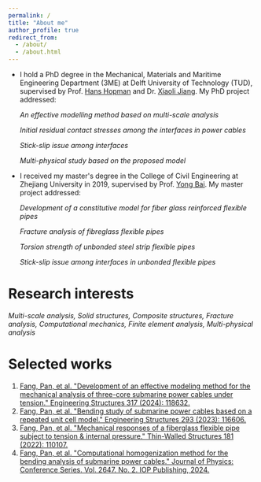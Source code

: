 ```yaml
---
permalink: /
title: "About me"
author_profile: true
redirect_from: 
  - /about/
  - /about.html
---
```


* I hold a PhD degree in the Mechanical, Materials and Maritime Engineering Department (3ME) at Delft University of Technology (TUD), supervised by Prof. [Hans Hopman](https://www.tudelft.nl/staff/j.j.hopman/?cHash=2bb7c806023d588d9fe61e6db2281977) and Dr. [Xiaoli Jiang](https://www.tudelft.nl/staff/x.jiang/). My PhD project addressed:

  *An effective modelling method based on multi-scale analysis*

  *Initial residual contact stresses among the interfaces in power cables*

  *Stick-slip issue among interfaces*

  *Multi-physical study based on the proposed model*

* I received my master's degree in the College of Civil Engineering at Zhejiang University in 2019, supervised by Prof. [Yong Bai]([https://person.zju.edu.cn/en/0010294](https://person.zju.edu.cn/en/0010294)). My master project addressed:

  *Development of a constitutive model for fiber glass reinforced flexible pipes*

  *Fracture analysis of fibreglass flexible pipes*

  *Torsion strength of unbonded steel strip flexible pipes*

  *Stick-slip issue among interfaces in unbonded flexible pipes*



Research interests
======

*Multi-scale analysis, Solid structures, Composite structures, Fracture analysis, Computational mechanics, Finite element analysis, Multi-physical analysis*


Selected works
======

1. [Fang, Pan, et al. "Development of an effective modeling method for the mechanical analysis of three-core submarine power cables under tension." Engineering Structures 317 (2024): 118632.](https://github.com/Pan-Fang/Pan-Fang.github.io/blob/master/assets/Development%20of%20an%20effective%20modeling%20method%20for%20the%20mechanical%20analysis%20of%20three-core%20submarine%20power%20cables%20under%20tension.pdf)
2. [Fang, Pan, et al. "Bending study of submarine power cables based on a repeated unit cell model." Engineering Structures 293 (2023): 116606.](https://github.com/Pan-Fang/Pan-Fang.github.io/blob/master/assets/Fang%20et%20al.%20-%202023%20-%20Bending%20study%20of%20submarine%20power%20cables%20based%20on%20a%20repeated%20unit%20cell%20model.pdf)
3. [Fang, Pan, et al. "Mechanical responses of a fiberglass flexible pipe subject to tension & internal pressure." Thin-Walled Structures 181 (2022): 110107.](https://github.com/Pan-Fang/Pan-Fang.github.io/blob/master/assets/Fang%20et%20al.%20-%202022%20-%20Mechanical%20responses%20of%20a%20fiberglass%20flexible%20pipe%20subject%20to%20tension%20%26%20internal%20pressure.pdf)
4. [Fang, Pan, et al. "Computational homogenization method for the bending analysis of submarine power cables." Journal of Physics: Conference Series. Vol. 2647. No. 2. IOP Publishing, 2024.](https://github.com/Pan-Fang/Pan-Fang.github.io/blob/master/assets/Fang%20et%20al.%20-%202024%20-%20Computational%20homogenization%20method%20for%20the%20bending%20analysis%20of%20submarine%20power%20cables.pdf)


